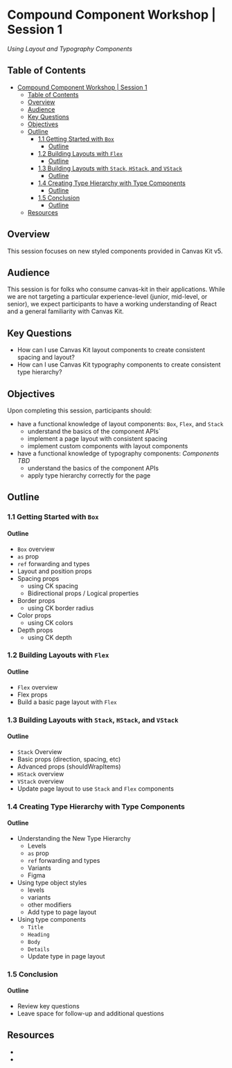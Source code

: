 # Compound Component Workshop | Session 1

_Using Layout and Typography Components_

## Table of Contents

- [Compound Component Workshop | Session 1](#compound-component-workshop--session-1)
  - [Table of Contents](#table-of-contents)
  - [Overview](#overview)
  - [Audience](#audience)
  - [Key Questions](#key-questions)
  - [Objectives](#objectives)
  - [Outline](#outline)
    - [1.1 Getting Started with `Box`](#11-getting-started-with-box)
      - [Outline](#outline-1)
    - [1.2 Building Layouts with `Flex`](#12-building-layouts-with-flex)
      - [Outline](#outline-2)
    - [1.3 Building Layouts with `Stack`, `HStack`, and `VStack`](#13-building-layouts-with-stack-hstack-and-vstack)
      - [Outline](#outline-3)
    - [1.4 Creating Type Hierarchy with Type Components](#14-creating-type-hierarchy-with-type-components)
      - [Outline](#outline-4)
    - [1.5 Conclusion](#15-conclusion)
      - [Outline](#outline-5)
  - [Resources](#resources)

## Overview

This session focuses on new styled components provided in Canvas Kit v5.

## Audience

This session is for folks who consume canvas-kit in their applications. While we are not targeting a particular experience-level (junior, mid-level, or senior), we expect participants to have a working understanding of React and a general familiarity with Canvas Kit.

## Key Questions

- How can I use Canvas Kit layout components to create consistent spacing and layout?
- How can I use Canvas Kit typography components to create consistent type hierarchy?

## Objectives

Upon completing this session, participants should:

- have a functional knowledge of layout components: `Box`, `Flex`, and `Stack`
  - understand the basics of the component APIs`
  - implement a page layout with consistent spacing
  - implement custom components with layout components
- have a functional knowledge of typography components: _Components TBD_
  - understand the basics of the component APIs
  - apply type hierarchy correctly for the page

## Outline

### 1.1 Getting Started with `Box`

#### Outline

- `Box` overview
- `as` prop
- `ref` forwarding and types
- Layout and position props
- Spacing props
  - using CK spacing
  - Bidirectional props / Logical properties
- Border props
  - using CK border radius
- Color props
  - using CK colors
- Depth props
  - using CK depth

### 1.2 Building Layouts with `Flex`

#### Outline

- `Flex` overview
- Flex props
- Build a basic page layout with `Flex`

### 1.3 Building Layouts with `Stack`, `HStack`, and `VStack`

#### Outline

- `Stack` Overview
- Basic props (direction, spacing, etc)
- Advanced props (shouldWrapItems)
- `HStack` overview
- `VStack` overview
- Update page layout to use `Stack` and `Flex` components

### 1.4 Creating Type Hierarchy with Type Components

#### Outline

- Understanding the New Type Hierarchy
  - Levels
  - `as` prop
  - `ref` forwarding and types
  - Variants
  - Figma
- Using type object styles
  - levels
  - variants
  - other modifiers
  - Add type to page layout
- Using type components
  - `Title`
  - `Heading`
  - `Body`
  - `Details`
  - Update type in page layout

### 1.5 Conclusion

#### Outline

- Review key questions
- Leave space for follow-up and additional questions

## Resources

-
-
